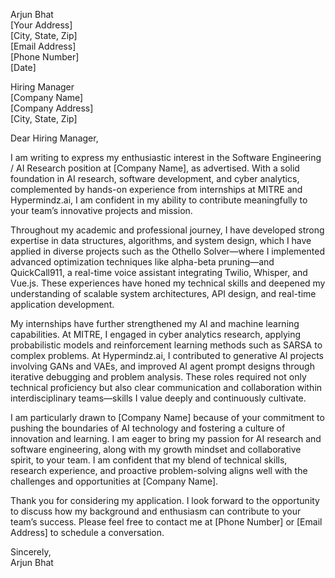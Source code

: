 Arjun Bhat  
[Your Address]  
[City, State, Zip]  
[Email Address]  
[Phone Number]  
[Date]

Hiring Manager  
[Company Name]  
[Company Address]  
[City, State, Zip]

Dear Hiring Manager,

I am writing to express my enthusiastic interest in the Software Engineering / AI Research position at [Company Name], as advertised. With a solid foundation in AI research, software development, and cyber analytics, complemented by hands-on experience from internships at MITRE and Hypermindz.ai, I am confident in my ability to contribute meaningfully to your team’s innovative projects and mission.

Throughout my academic and professional journey, I have developed strong expertise in data structures, algorithms, and system design, which I have applied in diverse projects such as the Othello Solver—where I implemented advanced optimization techniques like alpha-beta pruning—and QuickCall911, a real-time voice assistant integrating Twilio, Whisper, and Vue.js. These experiences have honed my technical skills and deepened my understanding of scalable system architectures, API design, and real-time application development.

My internships have further strengthened my AI and machine learning capabilities. At MITRE, I engaged in cyber analytics research, applying probabilistic models and reinforcement learning methods such as SARSA to complex problems. At Hypermindz.ai, I contributed to generative AI projects involving GANs and VAEs, and improved AI agent prompt designs through iterative debugging and problem analysis. These roles required not only technical proficiency but also clear communication and collaboration within interdisciplinary teams—skills I value deeply and continuously cultivate.

I am particularly drawn to [Company Name] because of your commitment to pushing the boundaries of AI technology and fostering a culture of innovation and learning. I am eager to bring my passion for AI research and software engineering, along with my growth mindset and collaborative spirit, to your team. I am confident that my blend of technical skills, research experience, and proactive problem-solving aligns well with the challenges and opportunities at [Company Name].

Thank you for considering my application. I look forward to the opportunity to discuss how my background and enthusiasm can contribute to your team’s success. Please feel free to contact me at [Phone Number] or [Email Address] to schedule a conversation.

Sincerely,  
Arjun Bhat